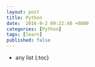 ```yaml
---
layout: post
title: Python
date:  2016-9-2 09:22:48 +0800
categories: [Python]
tags: [learn]
published: false
---
```


* any list
{:toc}


